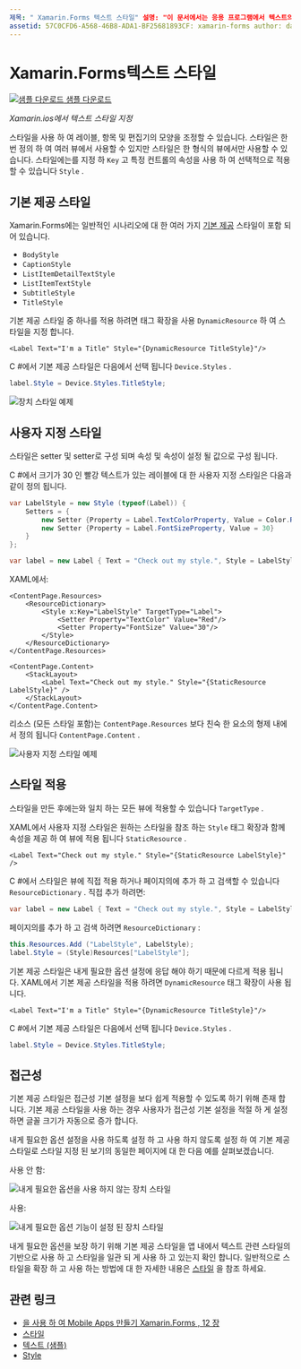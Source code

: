 ```yaml
---
제목: " Xamarin.Forms 텍스트 스타일" 설명: "이 문서에서는 응용 프로그램에서 텍스트의 스타일을 지정 하는 방법을 설명 Xamarin.Forms 합니다. 스타일은 한 번 정의 하 여 여러 뷰에서 사용할 수 있지만 스타일은 한 형식의 뷰에서만 사용할 수 있습니다. "
assetid: 57C0CFD6-A568-46B8-ADA1-BF25681893CF: xamarin-forms author: davidbritch: dabritch:: 05/22/2017-loc: [ Xamarin.Forms ,]입니다. Xamarin.Essentials
---
```


# <a name="xamarinforms-text-styles"></a>Xamarin.Forms텍스트 스타일

[![샘플 다운로드](~/media/shared/download.png) 샘플 다운로드](https://docs.microsoft.com/samples/xamarin/xamarin-forms-samples/userinterface-text)

_Xamarin.ios에서 텍스트 스타일 지정_

스타일을 사용 하 여 레이블, 항목 및 편집기의 모양을 조정할 수 있습니다. 스타일은 한 번 정의 하 여 여러 뷰에서 사용할 수 있지만 스타일은 한 형식의 뷰에서만 사용할 수 있습니다.
스타일에는를 지정 하 `Key` 고 특정 컨트롤의 속성을 사용 하 여 선택적으로 적용할 수 있습니다 `Style` .

## <a name="built-in-styles"></a>기본 제공 스타일

Xamarin.Forms에는 일반적인 시나리오에 대 한 여러 가지 [기본 제공](xref:Xamarin.Forms.Device.Styles) 스타일이 포함 되어 있습니다.

- `BodyStyle`
- `CaptionStyle`
- `ListItemDetailTextStyle`
- `ListItemTextStyle`
- `SubtitleStyle`
- `TitleStyle`

기본 제공 스타일 중 하나를 적용 하려면 태그 확장을 사용 `DynamicResource` 하 여 스타일을 지정 합니다.

```xaml
<Label Text="I'm a Title" Style="{DynamicResource TitleStyle}"/>
```

C #에서 기본 제공 스타일은 다음에서 선택 됩니다 `Device.Styles` .

```csharp
label.Style = Device.Styles.TitleStyle;
```

![장치 스타일 예제](styles-images/builtinstyles.png)

## <a name="custom-styles"></a>사용자 지정 스타일

스타일은 setter 및 setter로 구성 되며 속성 및 속성이 설정 될 값으로 구성 됩니다.

C #에서 크기가 30 인 빨강 텍스트가 있는 레이블에 대 한 사용자 지정 스타일은 다음과 같이 정의 됩니다.

```csharp
var LabelStyle = new Style (typeof(Label)) {
    Setters = {
        new Setter {Property = Label.TextColorProperty, Value = Color.Red},
        new Setter {Property = Label.FontSizeProperty, Value = 30}
    }
};

var label = new Label { Text = "Check out my style.", Style = LabelStyle };
```

XAML에서:

```xaml
<ContentPage.Resources>
    <ResourceDictionary>
        <Style x:Key="LabelStyle" TargetType="Label">
            <Setter Property="TextColor" Value="Red"/>
            <Setter Property="FontSize" Value="30"/>
        </Style>
    </ResourceDictionary>
</ContentPage.Resources>

<ContentPage.Content>
    <StackLayout>
        <Label Text="Check out my style." Style="{StaticResource LabelStyle}" />
    </StackLayout>
</ContentPage.Content>
```

리소스 (모든 스타일 포함)는 `ContentPage.Resources` 보다 친숙 한 요소의 형제 내에서 정의 됩니다 `ContentPage.Content` .

![사용자 지정 스타일 예제](styles-images/customstyle.png)

## <a name="applying-styles"></a>스타일 적용

스타일을 만든 후에는와 일치 하는 모든 뷰에 적용할 수 있습니다 `TargetType` .

XAML에서 사용자 지정 스타일은 원하는 스타일을 참조 하는 `Style` 태그 확장과 함께 속성을 제공 하 여 뷰에 적용 됩니다 `StaticResource` .

```xaml
<Label Text="Check out my style." Style="{StaticResource LabelStyle}" />
```

C #에서 스타일은 뷰에 직접 적용 하거나 페이지의에 추가 하 고 검색할 수 있습니다 `ResourceDictionary` . 직접 추가 하려면:

```csharp
var label = new Label { Text = "Check out my style.", Style = LabelStyle };
```

페이지의를 추가 하 고 검색 하려면 `ResourceDictionary` :

```csharp
this.Resources.Add ("LabelStyle", LabelStyle);
label.Style = (Style)Resources["LabelStyle"];
```

기본 제공 스타일은 내게 필요한 옵션 설정에 응답 해야 하기 때문에 다르게 적용 됩니다. XAML에서 기본 제공 스타일을 적용 하려면 `DynamicResource` 태그 확장이 사용 됩니다.

```xaml
<Label Text="I'm a Title" Style="{DynamicResource TitleStyle}"/>
```

C #에서 기본 제공 스타일은 다음에서 선택 됩니다 `Device.Styles` .

```csharp
label.Style = Device.Styles.TitleStyle;
```

## <a name="accessibility"></a>접근성

기본 제공 스타일은 접근성 기본 설정을 보다 쉽게 적용할 수 있도록 하기 위해 존재 합니다. 기본 제공 스타일을 사용 하는 경우 사용자가 접근성 기본 설정을 적절 하 게 설정 하면 글꼴 크기가 자동으로 증가 합니다.

내게 필요한 옵션 설정을 사용 하도록 설정 하 고 사용 하지 않도록 설정 하 여 기본 제공 스타일로 스타일 지정 된 보기의 동일한 페이지에 대 한 다음 예를 살펴보겠습니다.

사용 안 함:

![내게 필요한 옵션을 사용 하지 않는 장치 스타일](styles-images/pre-access.png)

사용:

![내게 필요한 옵션 기능이 설정 된 장치 스타일](styles-images/post-access.png)

내게 필요한 옵션을 보장 하기 위해 기본 제공 스타일을 앱 내에서 텍스트 관련 스타일의 기반으로 사용 하 고 스타일을 일관 되 게 사용 하 고 있는지 확인 합니다. 일반적으로 스타일을 확장 하 고 사용 하는 방법에 대 한 자세한 내용은 [스타일](~/xamarin-forms/user-interface/styles/index.md) 을 참조 하세요.

## <a name="related-links"></a>관련 링크

- [을 사용 하 여 Mobile Apps 만들기 Xamarin.Forms , 12 장](https://developer.xamarin.com/r/xamarin-forms/book/chapter12.pdf)
- [스타일](~/xamarin-forms/user-interface/styles/index.md)
- [텍스트 (샘플)](https://docs.microsoft.com/samples/xamarin/xamarin-forms-samples/userinterface-text)
- [Style](xref:Xamarin.Forms.Style)
